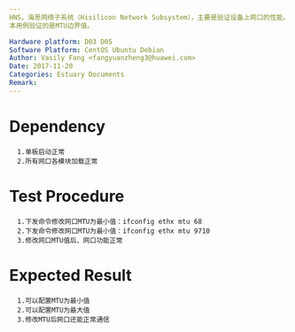 ```yaml
---
HNS，海思网络子系统（Hisilicon Network Subsystem），主要是验证设备上网口的性能。
本用例验证的是MTU边界值。

Hardware platform: D03 D05  
Software Platform: CentOS Ubuntu Debian 
Author: Vasily Fang <fangyuanzheng3@huawei.com>  
Date: 2017-11-20
Categories: Estuary Documents  
Remark:
---
```


# Dependency
```
  1.单板启动正常
  2.所有网口各模块加载正常
```

# Test Procedure
```
  1.下发命令修改网口MTU为最小值：ifconfig ethx mtu 68
  2.下发命令修改网口MTU为最小值：ifconfig ethx mtu 9710
  3.修改网口MTU值后、网口功能正常
```

# Expected Result
```
  1.可以配置MTU为最小值
  2.可以配置MTU为最大值
  3.修改MTU后网口还能正常通信
```
